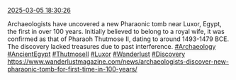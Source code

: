 [2025-03-05 18:30:26](https://mstdn.social/@hill_wanderer/114111245586325997)

Archaeologists have uncovered a new Pharaonic tomb near Luxor, Egypt, the first in over 100 years. Initially believed to belong to a royal wife, it was confirmed as that of Pharaoh Thutmose II, dating to around 1493-1479 BCE. The discovery lacked treasures due to past interference. <a href="https://mstdn.social/tags/Archaeology" class="mention hashtag" rel="tag">#Archaeology</a> <a href="https://mstdn.social/tags/AncientEgypt" class="mention hashtag" rel="tag">#AncientEgypt</a> <a href="https://mstdn.social/tags/ThutmoseII" class="mention hashtag" rel="tag">#ThutmoseII</a> <a href="https://mstdn.social/tags/Luxor" class="mention hashtag" rel="tag">#Luxor</a> <a href="https://mstdn.social/tags/Wanderlust" class="mention hashtag" rel="tag">#Wanderlust</a> <a href="https://mstdn.social/tags/Discovery" class="mention hashtag" rel="tag">#Discovery</a> <a href="https://www.wanderlustmagazine.com/news/archaeologists-discover-new-pharaonic-tomb-for-first-time-in-100-years/" target="_blank" rel="nofollow noopener noreferrer" translate="no">https://www.wanderlustmagazine.com/news/archaeologists-discover-new-pharaonic-tomb-for-first-time-in-100-years/</a>